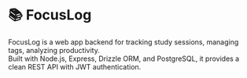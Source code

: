 # 📚 FocusLog

FocusLog is a web app backend for tracking study sessions, managing tags, analyzing productivity.<br>
Built with Node.js, Express, Drizzle ORM, and PostgreSQL, it provides a clean REST API with JWT authentication.


